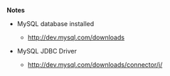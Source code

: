 **Notes**
- MySQL database installed
    - http://dev.mysql.com/downloads

- MySQL JDBC Driver
    - http://dev.mysql.com/downloads/connector/j/